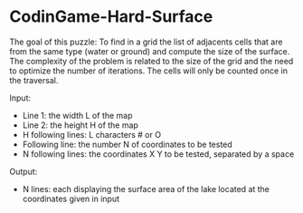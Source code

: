 # CodinGame-Hard-Surface

The goal of this puzzle:
    To find in a grid the list of adjacents cells that are from the same type (water or ground) and compute the size of the surface. The complexity of the problem is related to the size of the grid and the need to optimize the number of iterations. The cells will only be counted once in the traversal.

Input:
*   Line 1: the width L of the map  
*   Line 2: the height H of the map  
*   H following lines: L characters # or O  
*   Following line: the number N of coordinates to be tested  
*   N following lines: the coordinates X Y to be tested, separated by a space  

Output:
*   N lines: each displaying the surface area of the lake located at the coordinates given in input
